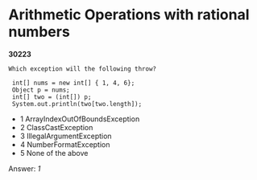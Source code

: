 Arithmetic Operations with rational numbers
===========================================
**30223**
```
Which exception will the following throw? 
 
 int[] nums = new int[] { 1, 4, 6}; 
 Object p = nums; 
 int[] two = (int[]) p; 
 System.out.println(two[two.length]);
```


- 1 ArrayIndexOutOfBoundsException
- 2 ClassCastException
- 3 IllegalArgumentException
- 4 NumberFormatException
- 5 None of the above

Answer: *1*

